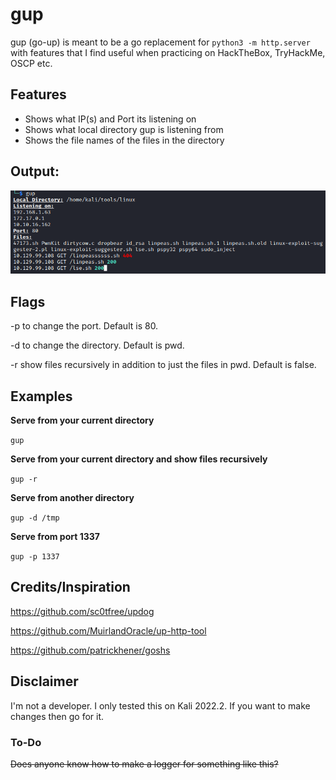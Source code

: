 # gup

gup (go-up) is meant to be a go replacement for `python3 -m http.server` with features that I find useful when practicing on HackTheBox, TryHackMe, OSCP etc. 

## Features
* Shows what IP(s) and Port its listening on
* Shows what local directory gup is listening from
* Shows the file names of the files in the directory

## Output:
![gup](images/gup.png?raw=true "output")

## Flags

-p to change the port. Default is 80.

-d to change the directory. Default is pwd.

-r show files recursively in addition to just the files in pwd. Default is false. 

## Examples

**Serve from your current directory**

`gup`

**Serve from your current directory and show files recursively**

`gup -r`

**Serve from another directory**

`gup -d /tmp`

**Serve from port 1337**

`gup -p 1337`

  
## Credits/Inspiration

https://github.com/sc0tfree/updog

https://github.com/MuirlandOracle/up-http-tool

https://github.com/patrickhener/goshs


## Disclaimer

I'm not a developer. I only tested this on Kali 2022.2. If you want to make changes then go for it. 

### To-Do
~~Does anyone know how to make a logger for something like this?~~